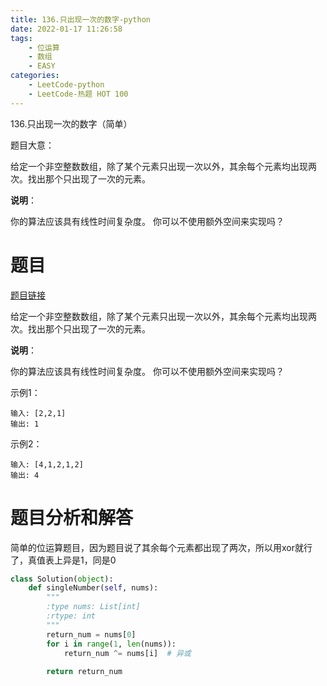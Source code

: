 ```yaml
---
title: 136.只出现一次的数字-python
date: 2022-01-17 11:26:58
tags:
    - 位运算
    - 数组
    - EASY
categories:
	- LeetCode-python
	- LeetCode-热题 HOT 100
---
```


136.只出现一次的数字（简单）

题目大意：

给定一个非空整数数组，除了某个元素只出现一次以外，其余每个元素均出现两次。找出那个只出现了一次的元素。

**说明**：

你的算法应该具有线性时间复杂度。 你可以不使用额外空间来实现吗？


<!--more-->

# 题目

[题目链接](https://leetcode-cn.com/problems/single-number/)

给定一个非空整数数组，除了某个元素只出现一次以外，其余每个元素均出现两次。找出那个只出现了一次的元素。

**说明**：

你的算法应该具有线性时间复杂度。 你可以不使用额外空间来实现吗？

示例1：
```
输入: [2,2,1]
输出: 1
```

示例2：
```
输入: [4,1,2,1,2]
输出: 4
```

# 题目分析和解答

简单的位运算题目，因为题目说了其余每个元素都出现了两次，所以用xor就行了，真值表上异是1，同是0

```python
class Solution(object):
    def singleNumber(self, nums):
        """
        :type nums: List[int]
        :rtype: int
        """
        return_num = nums[0]
        for i in range(1, len(nums)):
            return_num ^= nums[i]  # 异或
        
        return return_num
```